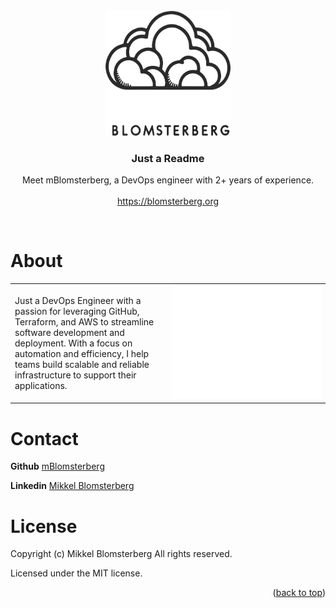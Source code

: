 <br />
<div id="readme-top" align="center">
  <a href="https://github.com/mBlomsterberg/">
    <picture>
      <source srcset="logo_inv.png" media="(prefers-color-scheme: dark)">
      <img src="logo.png" width="200" height="200">
    </picture>
  </a>

  <h3 align="center">Just a Readme</h3>

  <p align="center">
    Meet mBlomsterberg, a DevOps engineer with 2+ years of experience.
    <br />
    <br />
    <a href="https://blomsterberg.org">https://blomsterberg.org</a>

  </p>
  <br />
</div>


# About
<table>
  <tr>
      <td style="width: 50%">Just a DevOps Engineer with a passion for leveraging GitHub, Terraform, and AWS to streamline software development and deployment. With a focus on automation and efficiency, I help teams build scalable and reliable infrastructure to support their applications. 
      </td>
      <td style="width: 50%">
        <img src="./github-metrics.svg" alt="Metrics">
      </td>
  </tr>
</table>

# Contact 
**Github** [mBlomsterberg](https://github.com/mBlomsterberg) 

**Linkedin** [Mikkel Blomsterberg](https://www.linkedin.com/in/mikkel-blomsterberg-663b785a/)


# License

Copyright (c) Mikkel Blomsterberg All rights reserved.

Licensed under the MIT license.

<p align="right">(<a href="#readme-top">back to top</a>)</p>

